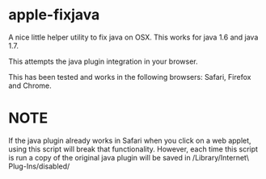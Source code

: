 apple-fixjava
=============

A nice little helper utility to fix java on OSX.  This works for java 1.6 and java 1.7.  

This attempts the java plugin integration in your browser.  

This has been tested and works in the following browsers: Safari, Firefox and Chrome.

NOTE
====
If the java plugin already works in Safari when you click on a web applet, using this script will break that functionality.
However, each time this script is run a copy of the original java plugin will be saved in /Library/Internet\ Plug-Ins/disabled/


